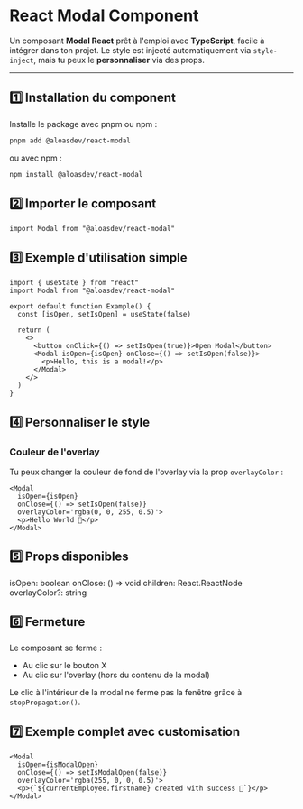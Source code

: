# React Modal Component

Un composant **Modal React** prêt à l'emploi avec **TypeScript**, facile à intégrer dans ton projet. Le style est injecté automatiquement via `style-inject`, mais tu peux le **personnaliser** via des props.

---

## 1️⃣ Installation du component

Installe le package avec pnpm ou npm :

```bash
pnpm add @aloasdev/react-modal
```

ou avec npm :

```bash
npm install @aloasdev/react-modal
```

## 2️⃣ Importer le composant

```tsx
import Modal from "@aloasdev/react-modal"
```

## 3️⃣ Exemple d'utilisation simple

```tsx
import { useState } from "react"
import Modal from "@aloasdev/react-modal"

export default function Example() {
  const [isOpen, setIsOpen] = useState(false)

  return (
    <>
      <button onClick={() => setIsOpen(true)}>Open Modal</button>
      <Modal isOpen={isOpen} onClose={() => setIsOpen(false)}>
        <p>Hello, this is a modal!</p>
      </Modal>
    </>
  )
}
```

## 4️⃣ Personnaliser le style

### Couleur de l'overlay

Tu peux changer la couleur de fond de l'overlay via la prop `overlayColor` :

```tsx
<Modal
  isOpen={isOpen}
  onClose={() => setIsOpen(false)}
  overlayColor='rgba(0, 0, 255, 0.5)'>
  <p>Hello World 🚀</p>
</Modal>
```

## 5️⃣ Props disponibles

isOpen: boolean
onClose: () => void
children: React.ReactNode
overlayColor?: string

## 6️⃣ Fermeture

Le composant se ferme :

- Au clic sur le bouton X
- Au clic sur l'overlay (hors du contenu de la modal)

Le clic à l'intérieur de la modal ne ferme pas la fenêtre grâce à `stopPropagation()`.

## 7️⃣ Exemple complet avec customisation

```tsx
<Modal
  isOpen={isModalOpen}
  onClose={() => setIsModalOpen(false)}
  overlayColor='rgba(255, 0, 0, 0.5)'>
  <p>{`${currentEmployee.firstname} created with success 🎉`}</p>
</Modal>
```
